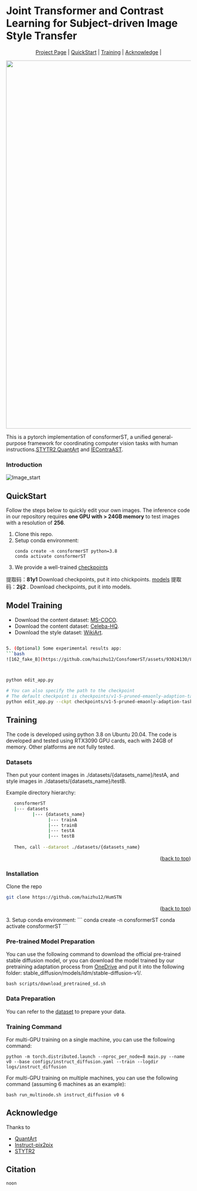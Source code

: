 # Joint Transformer and Contrast Learning for Subject-driven Image Style Transfer

<p align="center">
  <a href="https://github.com/haizhu12/HumSTN">Project Page</a> |
  <a href="#QuickStart">QuickStart</a> |
  <a href="#Training">Training</a> |
  <a href="#Acknowledge">Acknowledge</a> |
</p>

<div align="center">
  <img src="figure/teaser.png" width="1000"/>
</div>

This is a pytorch implementation of consformerST, a unified general-purpose framework for coordinating computer vision tasks with human instructions.[STYTR2](https://github.com/diyiiyiii/StyTR-2),[QuantArt](https://github.com/siyuhuang/QuantArt) and [IEContraAST](https://github.com/HalbertCH/IEContraAST).<br>
### Introduction
![Image_start](https://github.com/haizhu12/ConsfomerST/assets/93024130/06562502-376f-409a-88ae-a56e41b624b3)

## QuickStart
Follow the steps below to quickly edit your own images. The inference code in our repository requires **one GPU with > 24GB memory** to test images with a resolution of **256**.

1. Clone this repo.
2. Setup conda environment:
   ```
   conda create -n consformerST python=3.8
   conda activate consformerST
   ```
3. We provide a well-trained [checkpoints](https://pan.baidu.com/s/13-l1Jcz340MjT3RBAS_9sA?pwd=81y1)
 
 提取码：**81y1**
Download checkpoints, put it into chickpoints.
 [models](https://pan.baidu.com/s/14in-oWN3UeAXkb5p6Fe66g?pwd=2ij2)
提取码：**2ij2** .
Download checkpoints, put it into models.

## Model Training  
- Download the content dataset: [MS-COCO](https://cocodataset.org/#download).
- Download the content dataset: [Celeba-HQ](https://paperswithcode.com/dataset/celeba-hq).
- Download the style dataset: [WikiArt](https://www.kaggle.com/c/painter-by-numbers).

```bash

5. (Optional) Some experimental results app:
```bash
![162_fake_B](https://github.com/haizhu12/ConsfomerST/assets/93024130/8165245b-b3e9-40a6-a434-1c3b602da13a)![162_real_A](https://github.com/haizhu12/ConsfomerST/assets/93024130/4f3dd142-26f8-44de-88c3-6227088ec725)![162_real_B](https://github.com/haizhu12/ConsfomerST/assets/93024130/f9559d0f-193a-4947-821a-3d2dd42b7c51)



python edit_app.py 

# You can also specify the path to the checkpoint
# The default checkpoint is checkpoints/v1-5-pruned-emaonly-adaption-task-humanalign.ckpt
python edit_app.py --ckpt checkpoints/v1-5-pruned-emaonly-adaption-task-humanalign.ckpt
```

## Training
The code is developed using python 3.8 on Ubuntu 20.04. The code is developed and tested using RTX3090 GPU cards, each with 24GB of memory. Other platforms are not fully tested.
### Datasets

   Then put your content images in ./datasets/{datasets_name}/testA, and style images in ./datasets/{datasets_name}/testB.
   
   Example directory hierarchy:
   ```sh
      consformerST
      |--- datasets
             |--- {datasets_name}
                   |--- trainA
                   |--- trainB
                   |--- testA
                   |--- testB
                   
      Then, call --dataroot ./datasets/{datasets_name}
   ```

<p align="right">(<a href="#top">back to top</a>)</p>

### Installation
   Clone the repo
   ```sh
   git clone https://github.com/haizhu12/HumSTN
   ```

<p align="right">(<a href="#top">back to top</a>)</p>
3. Setup conda environment:
   ```
   conda create -n consformerST
   conda activate consformerST
   ```

### Pre-trained Model Preparation
You can use the following command to download the official pre-trained stable diffusion model, or you can download the model trained by our pretraining adaptation process from [OneDrive](https://mailustceducn-my.sharepoint.com/:u:/g/personal/aa397601_mail_ustc_edu_cn/EXJSMIpFev5Nj0kuKI88U1IBZDSjegp3G8ukku0OxRRjFQ?e=QhnnB4) and put it into the following folder: stable_diffusion/models/ldm/stable-diffusion-v1/.
   ```
   bash scripts/download_pretrained_sd.sh
   ```

### Data Preparation
You can refer to the [dataset](https://github.com/cientgu/InstructDiffusion/tree/main/dataset) to prepare your data.

### Training Command
For multi-GPU training on a single machine, you can use the following command:
   ```
   python -m torch.distributed.launch --nproc_per_node=8 main.py --name v0 --base configs/instruct_diffusion.yaml --train --logdir logs/instruct_diffusion
   ```

For multi-GPU training on multiple machines, you can use the following command (assuming 6 machines as an example):
   ```
   bash run_multinode.sh instruct_diffusion v0 6
   ```

## Acknowledge

Thanks to 
- [QuantArt](https://github.com/siyuhuang/QuantArt)
- [Instruct-pix2pix](https://github.com/timothybrooks/instruct-pix2pix)
- [STYTR2](https://github.com/diyiiyiii/StyTR-2)

## Citation

```
noon
```


